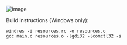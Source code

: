 ![image](https://user-images.githubusercontent.com/46074546/55914816-c5c7e000-5bf0-11e9-88c1-2579aeb16eec.png)

Build instructions (Windows only):
```
windres -i resources.rc -o resources.o
gcc main.c resources.o -lgdi32 -lcomctl32 -s
```
